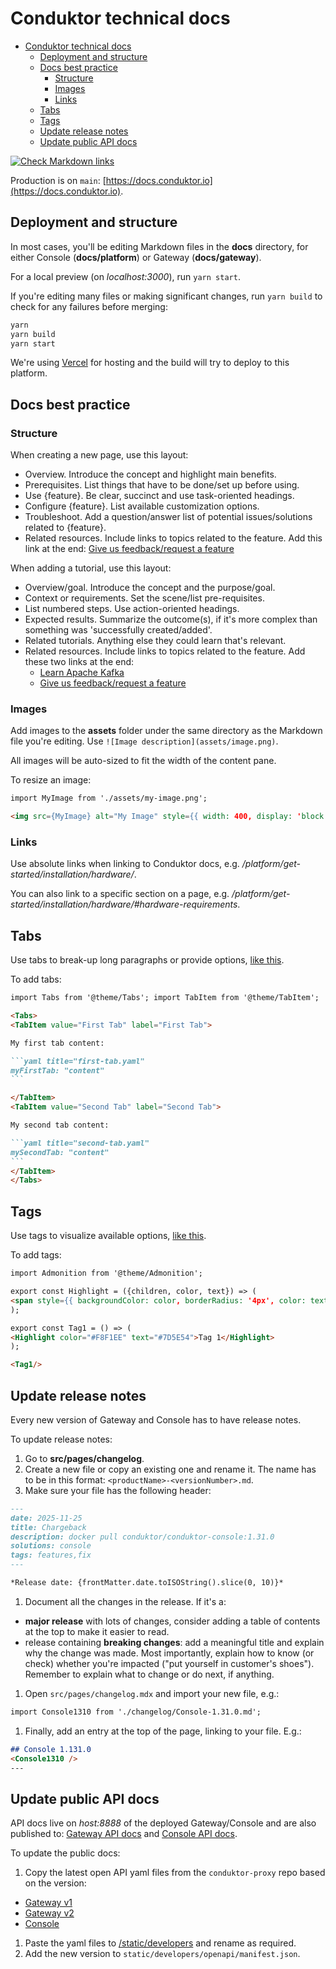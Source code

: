 # Conduktor technical docs

- [Conduktor technical docs](#conduktor-technical-docs)
  - [Deployment and structure](#deployment-and-structure)
  - [Docs best practice](#docs-best-practice)
    - [Structure](#structure)
    - [Images](#images)
    - [Links](#links)
  - [Tabs](#tabs)
  - [Tags](#tags)
  - [Update release notes](#update-release-notes)
  - [Update public API docs](#update-public-api-docs)

[![Check Markdown links](https://github.com/conduktor/conduktor-docs/actions/workflows/markdown-links-check.yaml/badge.svg)](https://github.com/conduktor/conduktor-docs/actions/workflows/markdown-links-check.yaml)

Production is on `main`: [https://docs.conduktor.io](https://docs.conduktor.io).

## Deployment and structure

In most cases, you'll be editing Markdown files in the **docs** directory, for either Console (**docs/platform**) or Gateway (**docs/gateway**).

For a local preview (on *localhost:3000*), run `yarn start`.

If you're editing many files or making significant changes, run `yarn build` to check for any failures before merging:

```bash
yarn
yarn build
yarn start

```

We're using [Vercel](https://vercel.com/) for hosting and the build will try to deploy to this platform.

## Docs best practice

### Structure

When creating a new page, use this layout:

- Overview. Introduce the concept and highlight main benefits.
- Prerequisites. List things that have to be done/set up before using.
- Use {feature}. Be clear, succinct and use task-oriented headings.
- Configure {feature}. List available customization options.
- Troubleshoot. Add a question/answer list of potential issues/solutions related to {feature}.
- Related resources. Include links to topics related to the feature. Add this link at the end:
  [Give us feedback/request a feature](https://conduktor.io/roadmap)

When adding a tutorial, use this layout:

- Overview/goal. Introduce the concept and the purpose/goal.
- Context or requirements. Set the scene/list pre-requisites.
- List numbered steps. Use action-oriented headings.
- Expected results. Summarize the outcome(s), if it's more complex than something was 'successfully created/added'.
- Related tutorials. Anything else they could learn that's relevant.
- Related resources. Include links to topics related to the feature. Add these two links at the end:
  - [Learn Apache Kafka](https://learn.conduktor.io/kafka/)
  - [Give us feedback/request a feature](https://conduktor.io/roadmap)

### Images

Add images to the **assets** folder under the same directory as the Markdown file you're editing. Use `![Image description](assets/image.png)`.

All images will be auto-sized to fit the width of the content pane.

To resize an image:

```md
import MyImage from './assets/my-image.png';

<img src={MyImage} alt="My Image" style={{ width: 400, display: 'block', margin: 'auto' }} />
```

### Links

Use absolute links when linking to Conduktor docs, e.g. */platform/get-started/installation/hardware/*.

You can also link to a specific section on a page, e.g. */platform/get-started/installation/hardware/#hardware-requirements*.

## Tabs

Use tabs to break-up long paragraphs or provide options, [like this](https://docs.conduktor.io/platform/navigation/partner-zones/#create-a-partner-zone).

To add tabs:

````md
import Tabs from '@theme/Tabs'; import TabItem from '@theme/TabItem';

<Tabs>
<TabItem value="First Tab" label="First Tab">

My first tab content:

```yaml title="first-tab.yaml"
myFirstTab: "content"
```

</TabItem>
<TabItem value="Second Tab" label="Second Tab">

My second tab content:

```yaml title="second-tab.yaml"
mySecondTab: "content"
```
</TabItem>
</Tabs>
````

## Tags

Use tags to visualize available options, [like this](https://docs.conduktor.io/platform/reference/resource-reference/kafka/).

To add tags:

```md
import Admonition from '@theme/Admonition';

export const Highlight = ({children, color, text}) => (
<span style={{ backgroundColor: color, borderRadius: '4px', color: text, padding: '0.2rem 0.5rem', fontWeight: '500' }}> {children} </span>
);

export const Tag1 = () => (
<Highlight color="#F8F1EE" text="#7D5E54">Tag 1</Highlight>
);

<Tag1/>
```

## Update release notes

Every new version of Gateway and Console has to have release notes.

To update release notes:

1. Go to **src/pages/changelog**.
1. Create a new file or copy an existing one and rename it. The name has to be in this format: `<productName>-<versionNumber>.md`.
1. Make sure your file has the following header:

```md
---
date: 2025-11-25
title: Chargeback
description: docker pull conduktor/conduktor-console:1.31.0
solutions: console
tags: features,fix
---

*Release date: {frontMatter.date.toISOString().slice(0, 10)}*
```

1. Document all the changes in the release. If it's a:

- **major release** with lots of changes, consider adding a table of contents at the top to make it easier to read.
- release containing **breaking changes**: add a meaningful title and explain why the change was made. Most importantly, explain how to know (or check) whether you're impacted ("put yourself in customer's shoes"). Remember to explain what to change or do next, if anything.

1. Open `src/pages/changelog.mdx` and import your new file, e.g.:

```md
import Console1310 from './changelog/Console-1.31.0.md';
```

1. Finally, add an entry at the top of the page, linking to your file. E.g.:

```md
## Console 1.131.0
<Console1310 />
---
```

## Update public API docs

API docs live on *host:8888* of the deployed Gateway/Console and are also published to: [Gateway API docs](https://developers.conduktor.io/?product=gateway) and [Console API docs](https://developers.conduktor.io/?product=console).

To update the public docs:

1. Copy the latest open API yaml files from the `conduktor-proxy` repo based on the version:

- [Gateway v1](https://github.com/conduktor/conduktor-proxy/blob/main/proxy/src/main/resources/gateway-API.yaml)
- [Gateway v2](https://github.com/conduktor/conduktor-proxy/blob/main/api-definition/src/main/resources/openapi.yaml)
- [Console](https://github.com/conduktor/console-plus/blob/main/modules/consoleplus/app/src/main/resources/public-api-doc.yaml)

1. Paste the yaml files to [/static/developers](./static/developers/openapi/gateway) and rename as required.
1. Add the new version to `static/developers/openapi/manifest.json`.

